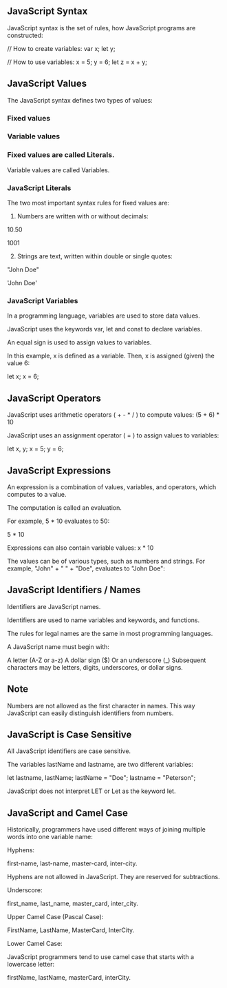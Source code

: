 ## JavaScript Syntax

JavaScript syntax is the set of rules, how JavaScript programs are constructed:

// How to create variables:
var x;
let y;

// How to use variables:
x = 5;
y = 6;
let z = x + y;


## JavaScript Values
The JavaScript syntax defines two types of values:

### Fixed values
### Variable values
### Fixed values are called Literals.

Variable values are called Variables.

### JavaScript Literals
The two most important syntax rules for fixed values are:

1. Numbers are written with or without decimals:

10.50

1001

2. Strings are text, written within double or single quotes:

"John Doe"

'John Doe'


### JavaScript Variables

In a programming language, variables are used to store data values.

JavaScript uses the keywords var, let and const to declare variables.

An equal sign is used to assign values to variables.

In this example, x is defined as a variable. Then, x is assigned (given) the value 6:

let x;
x = 6;

## JavaScript Operators
JavaScript uses arithmetic operators ( + - * / ) to compute values:
(5 + 6) * 10

JavaScript uses an assignment operator ( = ) to assign values to variables:

let x, y;
x = 5;
y = 6;

## JavaScript Expressions
An expression is a combination of values, variables, and operators, which computes to a value.

The computation is called an evaluation.

For example, 5 * 10 evaluates to 50:

5 * 10

Expressions can also contain variable values:
x * 10

The values can be of various types, such as numbers and strings.
For example, "John" + " " + "Doe", evaluates to "John Doe":

## JavaScript Identifiers / Names
Identifiers are JavaScript names.

Identifiers are used to name variables and keywords, and functions.

The rules for legal names are the same in most programming languages.

A JavaScript name must begin with:

A letter (A-Z or a-z)
A dollar sign ($)
Or an underscore (_)
Subsequent characters may be letters, digits, underscores, or dollar signs.


## Note
Numbers are not allowed as the first character in names.
This way JavaScript can easily distinguish identifiers from numbers.


## JavaScript is Case Sensitive
All JavaScript identifiers are case sensitive. 

The variables lastName and lastname, are two different variables:

let lastname, lastName;
lastName = "Doe";
lastname = "Peterson";

JavaScript does not interpret LET or Let as the keyword let.


## JavaScript and Camel Case
Historically, programmers have used different ways of joining multiple words into one variable name:

Hyphens:

first-name, last-name, master-card, inter-city.

Hyphens are not allowed in JavaScript. They are reserved for subtractions.

Underscore:

first_name, last_name, master_card, inter_city.

Upper Camel Case (Pascal Case):

FirstName, LastName, MasterCard, InterCity.

Lower Camel Case:

JavaScript programmers tend to use camel case that starts with a lowercase letter:

firstName, lastName, masterCard, interCity.

